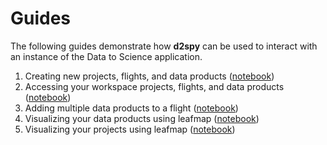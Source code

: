 # Guides

The following guides demonstrate how **d2spy** can be used to interact with an instance of the Data to Science application.

1. Creating new projects, flights, and data products ([notebook](./notebooks/01_creating_workspace_data))
2. Accessing your workspace projects, flights, and data products ([notebook](./notebooks/02_accessing_your_workspace))
3. Adding multiple data products to a flight ([notebook](./notebooks/03_adding_multiple_data_products))
4. Visualizing your data products using leafmap ([notebook](./notebooks/04_visualizing_data_products_with_leafmap))
5. Visualizing your projects using leafmap ([notebook](./notebooks/05_visualizing_projects_with_leafmap))

